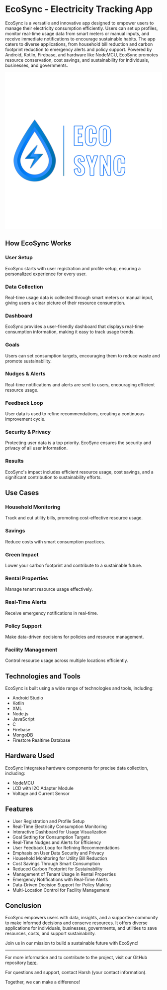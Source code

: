 # EcoSync - Electricity Tracking App

EcoSync is a versatile and innovative app designed to empower users to manage their electricity consumption efficiently. Users can set up profiles, monitor real-time usage data from smart meters or manual inputs, and receive immediate notifications to encourage sustainable habits. The app caters to diverse applications, from household bill reduction and carbon footprint reduction to emergency alerts and policy support. Powered by Android, Kotlin, Firebase, and hardware like NodeMCU, EcoSync promotes resource conservation, cost savings, and sustainability for individuals, businesses, and governments.

![Logo](https://github.com/harshsingh-io/EcoSync/blob/main/Picsart_23-09-21_00-32-38-136.png)

## How EcoSync Works

### User Setup
EcoSync starts with user registration and profile setup, ensuring a personalized experience for every user.

### Data Collection
Real-time usage data is collected through smart meters or manual input, giving users a clear picture of their resource consumption.

### Dashboard
EcoSync provides a user-friendly dashboard that displays real-time consumption information, making it easy to track usage trends.

### Goals
Users can set consumption targets, encouraging them to reduce waste and promote sustainability.

### Nudges & Alerts
Real-time notifications and alerts are sent to users, encouraging efficient resource usage.

### Feedback Loop
User data is used to refine recommendations, creating a continuous improvement cycle.

### Security & Privacy
Protecting user data is a top priority. EcoSync ensures the security and privacy of all user information.

### Results
EcoSync's impact includes efficient resource usage, cost savings, and a significant contribution to sustainability efforts.

## Use Cases

### Household Monitoring
Track and cut utility bills, promoting cost-effective resource usage.

### Savings
Reduce costs with smart consumption practices.

### Green Impact
Lower your carbon footprint and contribute to a sustainable future.

### Rental Properties
Manage tenant resource usage effectively.

### Real-Time Alerts
Receive emergency notifications in real-time.

### Policy Support
Make data-driven decisions for policies and resource management.

### Facility Management
Control resource usage across multiple locations efficiently.

## Technologies and Tools

EcoSync is built using a wide range of technologies and tools, including:

- Android Studio
- Kotlin
- XML
- Node.js
- JavaScript
- C
- Firebase
- MongoDB
- Firestore Realtime Database

## Hardware Used

EcoSync integrates hardware components for precise data collection, including:

- NodeMCU
- LCD with I2C Adapter Module
- Voltage and Current Sensor

## Features

- User Registration and Profile Setup
- Real-Time Electricity Consumption Monitoring
- Interactive Dashboard for Usage Visualization
- Goal Setting for Consumption Targets
- Real-Time Nudges and Alerts for Efficiency
- User Feedback Loop for Refining Recommendations
- Emphasis on User Data Security and Privacy
- Household Monitoring for Utility Bill Reduction
- Cost Savings Through Smart Consumption
- Reduced Carbon Footprint for Sustainability
- Management of Tenant Usage in Rental Properties
- Emergency Notifications with Real-Time Alerts
- Data-Driven Decision Support for Policy Making
- Multi-Location Control for Facility Management

## Conclusion

EcoSync empowers users with data, insights, and a supportive community to make informed decisions and conserve resources. It offers diverse applications for individuals, businesses, governments, and utilities to save resources, costs, and support sustainability.

Join us in our mission to build a sustainable future with EcoSync!

---

For more information and to contribute to the project, visit our GitHub repository [here](link_to_github_repository).

For questions and support, contact Harsh (your contact information).

Together, we can make a difference!


